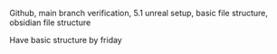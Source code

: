 Github, main branch verification, 5.1 unreal setup, basic file structure, obsidian file structure

Have basic structure by friday